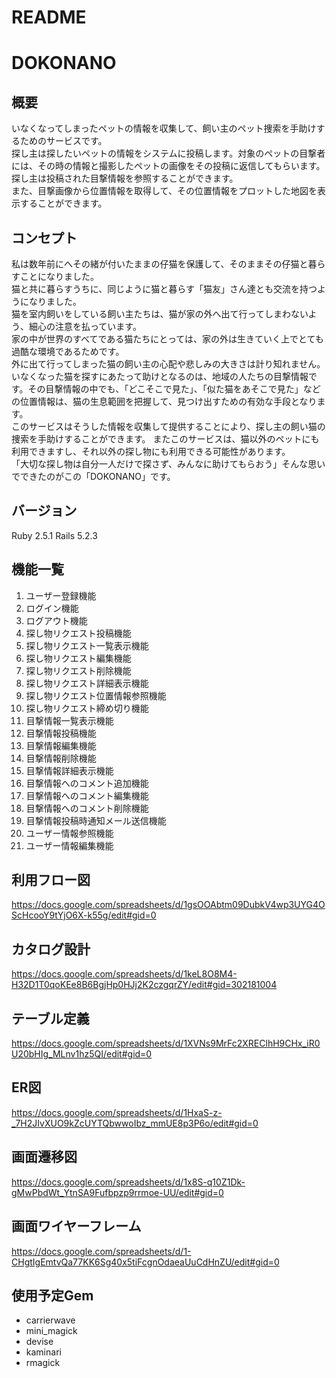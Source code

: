 # README

# DOKONANO

## 概要
いなくなってしまったペットの情報を収集して、飼い主のペット捜索を手助けするためのサービスです。
<br>
探し主は探したいペットの情報をシステムに投稿します。対象のペットの目撃者には、その時の情報と撮影したペットの画像をその投稿に返信してもらいます。探し主は投稿された目撃情報を参照することができます。
<br>
また、目撃画像から位置情報を取得して、その位置情報をプロットした地図を表示することができます。

## コンセプト
私は数年前にへその緒が付いたままの仔猫を保護して、そのままその仔猫と暮らすことになりました。
<br>
猫と共に暮らすうちに、同じように猫と暮らす「猫友」さん達とも交流を持つようになりました。
<br>
猫を室内飼いをしている飼い主たちは、猫が家の外へ出て行ってしまわないよう、細心の注意を払っています。
<br>
家の中が世界のすべてである猫たちにとっては、家の外は生きていく上でとても過酷な環境であるためです。
<br>
外に出て行ってしまった猫の飼い主の心配や悲しみの大きさは計り知れません。いなくなった猫を探すにあたって助けとなるのは、地域の人たちの目撃情報です。その目撃情報の中でも、「どこそこで見た」、「似た猫をあそこで見た」などの位置情報は、猫の生息範囲を把握して、見つけ出すための有効な手段となります。
<br>
このサービスはそうした情報を収集して提供することにより、探し主の飼い猫の捜索を手助けすることができます。
またこのサービスは、猫以外のペットにも利用できますし、それ以外の探し物にも利用できる可能性があります。
<br>
「大切な探し物は自分一人だけで探さず、みんなに助けてもらおう」そんな思いでできたのがこの「DOKONANO」です。

## バージョン
Ruby 2.5.1
Rails 5.2.3

## 機能一覧
1. ユーザー登録機能
2. ログイン機能
3. ログアウト機能
4. 探し物リクエスト投稿機能
5. 探し物リクエスト一覧表示機能
6. 探し物リクエスト編集機能
7. 探し物リクエスト削除機能
8. 探し物リクエスト詳細表示機能
9. 探し物リクエスト位置情報参照機能
10. 探し物リクエスト締め切り機能
11. 目撃情報一覧表示機能
12. 目撃情報投稿機能
13. 目撃情報編集機能
14. 目撃情報削除機能
15. 目撃情報詳細表示機能
16. 目撃情報へのコメント追加機能
17. 目撃情報へのコメント編集機能
18. 目撃情報へのコメント削除機能
19. 目撃情報投稿時通知メール送信機能
20. ユーザー情報参照機能
21. ユーザー情報編集機能

## 利用フロー図
https://docs.google.com/spreadsheets/d/1gsOOAbtm09DubkV4wp3UYG4OScHcooY9tYjO6X-k55g/edit#gid=0

## カタログ設計
https://docs.google.com/spreadsheets/d/1keL8O8M4-H32D1T0qoKEe8B6BgjHp0HJj2K2czgqrZY/edit#gid=302181004

## テーブル定義
https://docs.google.com/spreadsheets/d/1XVNs9MrFc2XREClhH9CHx_iR0U20bHIg_MLnv1hz5QI/edit#gid=0

## ER図
https://docs.google.com/spreadsheets/d/1HxaS-z-_7H2JIvXUO9kZcUYTQbwwoIbz_mmUE8p3P6o/edit#gid=0

## 画面遷移図
https://docs.google.com/spreadsheets/d/1x8S-q10Z1Dk-gMwPbdWt_YtnSA9Fufbpzp9rrmoe-UU/edit#gid=0

## 画面ワイヤーフレーム
https://docs.google.com/spreadsheets/d/1-CHgtIgEmtvQa77KK6Sg40x5tiFcgnOdaeaUuCdHnZU/edit#gid=0

## 使用予定Gem
* carrierwave
* mini_magick
* devise
* kaminari
* rmagick
